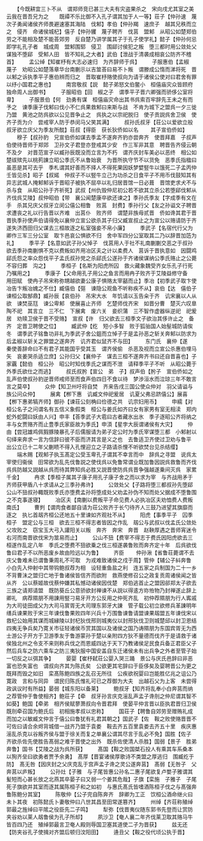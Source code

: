 <!-- { "loadSidebar": true } -->
　　【今既耕宜三卜不从　谓郑师竞已甚三大夫有灾盗果杀之　宋向戌尤其室之美云我在晋吾兄为之　　既禫不乐比御不入孔子谓其加于人一等】荘子【仲孙速　蔑次子勇闻诸侯齐师畏避速塞其海陆　伐邾】孝伯【仲孙羯　速庶子　越其兄秩而立之　侵齐　命诸侯城杞】僖子【仲孙貜　蔑子聘齐　伐莒　盟邾　从昭公如楚郑伯劳之不能相及楚不能荅郊劳　反自楚乃讲学属其子于孔子使学礼】懿子【仲孙何忌即学礼孔子者　城成周　盟邾围郓　侵卫　围郈讨侯犯之叛　堕三都时用公敛处父谋独不堕郈　受邾人田　皆不知礼之大者】武伯【泄战于清袭成相哀公防齐不稽首】
　　孟公绰【知崔杼有大志必速归　为齐辞师于呉】
　　子服惠伯【孟椒　蔑子　劝昭公如楚落章华台南蒯示以吉筮荅曰易不卜叛　谓滕成公惰而涕将死　晋以邾之诉执季平子惠伯辨而归之　晋取崔杼赂使叔向为请于诸侯公使对曰君舍有罪以纾小国君之惠也】
　　南宫敬叔【説　懿子弟怒文伯鳖小　桓僖庙灾众皆顾府独命周人出御书】
　　子服昭伯【回　椒之子　谓季平子晋六卿强而骄侈公室将卑】
　　子服景伯【何　劲勇有谋　桓僖庙灾命出其书呉索百牢辞先王未之有而予之　谏季康子伐邾曰伐小不仁呉果救邾曰来斯与战　不肯为城下之盟呉一夕三徙乃盟　黄池之防呉欲以公见晋争止之　呉执之以宗祀脱归　使子贡説呉舍卫侯　使齐子贡为介　尝戒宰人防于恭闵马父笑其满】
　　叔孙氏叔牙【荘公以爱欲立般叔牙欲立庆父为季友所酖】荘叔【得臣　获长狄侨如以名
　　其子宣伯侨如】
　　穆子【叔孙豹　兄宣伯侨如谋去季孟不遂奔齐豹亦尝奔齐　使晋拜嘉　子叔声伯使待晋师于郑郊　卫孙文子君登亦登戒其少安　作三军非其意　聘晋告齐侵云朝不及夕　对晋范宣子以臧孙辰既没而立言为不朽　谓齐庆封车美必以恶终　相公如楚祓殡先以桃茢諌立昭公季氏不从鲁始衰　为晋所执守节不以货免　恶季氏指楹曰虽恶是其可去乎　季札谓其好善而不择人不得死果因妖梦嬖竪牛以饿死二子孟丙仲壬皆见杀】昭子【叔婼　仲叔子不以竪牛立己为功杀之日食平子不用币伐鼓知其有异志武城人掩邾邾诉于晋昭子被执不屈卒以礼归居晋馆一日必葺　晋馆吏求犬不与杀与食　从昭公孙于齐祈死】武叔【州仇毁仲尼初公若不欲其立杀公若堕郈伐邾从齐伐呉艾陵】叔仲昭伯【带　襄公闻楚康卒欲还谏之】季孙氏季友【字成季有文在手　杀其兄庆父叔牙立闵公僖公相鲁　败莒　封费】季孙行父【友之孙谥文子聘晋求遭丧之礼以行告晋以齐难　出莒仆　败齐师　谓楚非族毋贰晋　侨如谗其君于晋晋执季孙使声伯请得免以襄仲立宣公欲杀其子归父臧宣叔止之为宣公以赂请防于齐遂失济西田归父谋去三桓故逐之私室强妾不帛小廉】
　　季武子【名宿代行父为卿作三军三分公室　取卞邑哀公惧欲不归　舍中军四分公室取其二乃以辞晋加笾为礼】
　　季平子【名意如武子孙父悼子　伐莒用人于社不礼南蒯蒯交恶之于叔孙欲去季孙南蒯惧不克以费叛如齐用冶区夫之计以柔费人　莒诉于晋执意如　因闘鸡郈氏怨之率众怨伐平子孟氏叔孙党之杀郈氏公遂孙于齐诸侯谋纳公季氏赂止之公薨不容归葬　沟之】
　　季桓子【名斯为阳虎所囚　救火藏象魏受齐女乐孔子行死乃嘱用之】
　　季康子【父命用孔子用公之鱼言而用冉子败齐于艾陵益修守备　用田赋　使冉子吊宋称弥甥越欲妻公康子惧赂太宰嚭而止】季冶【初季武子取卞使冶告卞叛冶媿之不仕】臧僖伯【彄　谏隐公观鱼不听称疾不从】哀伯【达　僖伯子谏桓公取郜鼎】臧孙辰【哀伯孙　吊宋大水　年饥请以玉告籴于齐　讥宋襄以人从欲　谏焚巫尫　谏公卑邾　使展喜止齐师　乞楚师伐齐宋　如晋分曹　楚灭六叹臯陶不祀　其言立　三不仁　下展禽　废六关　妾织蒲　三不智作虚器纵逆祀　祀爰居　劝赎卫侯于晋不受赂】　宣叔【许　归父欲去三桓季文子欲治其侈许止之　备齐　定晋卫聘使之位】
　　臧武仲【纥　短小多智　败于狐骀国人始髽城防请俟冬　谓季武子铭鲁功非礼为季武子舍公鉏而立悼子于是孟孙恶之斩关奔邾以防求为后孟椒以斩关之罪盟之遂奔齐　讥齐君似鼠齐不与田】
　　东门氏　襄仲【遂　秦使善辞命曰不有君子其能国乎受其玉　谓齐侯偷　杀恶及视而立宣公杀惠伯埋马矢　哀姜哭杀适立庶】公孙归父【襄仲子　谋去三桓不遂奔齐书曰还自晋喜也】子家覊【懿伯　桓公孙　昭公时知伐季氏之谋而不泄　请释季平子不听　从昭公薨于外季氏欲仕之而逃】
　　叔氏叔肹【宣公　弟　子】叔声伯【肹子　宣伯侨如之乱声伯使叔孙豹逆晋师戒师至而食声伯四日不食以待　梦渉洹水而泣琼三年不敢言言之莫卒】
　　众仲【知卫州吁将自焚　齐来告戌三国公使众仲对　羽父请谥与族公问众仲】
　　展禽【栁下惠　讥臧文仲祀爰居　讥夏父弗忌跻僖公】展喜【栁下惠弟犒齐师】御孙【谏荘公刻桷曰俭德之共　讥宗妇用币】
　　申繻【对桓公名子之问谓名有五信义象假类　桓公与姜氏如齐曰女有家男有室无相渎　郑内蛇外蛇闘曰妖由人兴】申丰【荅季武子大雹曰古者藏氷出氷　季子逐昭公齐将纳之丰与女贾赂齐而止豊季氏家臣故为季氏】申湏【星孛大辰谓诸侯有大灾】
　　仲由【尝冠雄鸡佩猳豚陵暴孔子后儒服请为弟子定公时为季氏宰谋堕三都　小邾射以句绎来奔求一言为信辞曰彼不臣而济其言是义之也　去鲁适卫齐使过卫劝与鲁平　出公立已十二年父蒯瞆不得入孔悝迎立之子路请杀悝不听欲焚台见杀结缨】
　　端木赐【观邾子执玉髙定公受玉卑孔子谓其不幸言而中　辞呉之寻盟　说呉太宰使归衞侯　田常欲为乱先伐鲁説之使伐呉以免鲁常谓业既加鲁因説呉救鲁而齐伐呉呉防越又説越从呉而待其弊知呉必胜又説晋使防呉呉晋争强越遂乗间灭呉　家累千金】
　　冉求【季桓子属其子康子用孔子康子舍之而以求为宰　与齐战用矛于齐师获甲盾八十求请从之三季孙弗许】
　　公敛处父【子路将堕三都叔孙先堕郈公山不狃叔孙輙既败季氏亦堕费孟孙将堕成处父劝孟孙伪不知而处父据成不堕鲁围之不克事遂寝】
　　冶区夫【南蒯以费叛平子命见费人必执冶区夫劝恤费人费叛南氏】
　　曹刿【谓肉食者鄙自请为荘公败齐于长勺待齐人三鼓乃进望其旗靡而逐之　执匕首刼齐桓公还地五十里谏如齐观社不从】
　　阳虎【事季平子　囚季桓子　盟定公与三桓　欲去三桓不得志者皆因之作乱　刼公与武叔以伐孟氏公敛处父攻败之　窃宝玉大弓入讙阳关以叛　奔齐　奔宋　奔晋　赵鞅厚遇之晋师宵迷令右河而南晋欲伐宋为筮易而止】
　　公山不狃【费宰不得志于费氏因阳虎欲去三桓遂作乱定八年　季氏之堕费不狃欲乗之伐三桓遂袭鲁败而奔齐定十年　后呉欲伐鲁曰君子不以所恶废乡故由险远以为鲁】
　　齐臣
　　仲孙湫【省鲁荘薨谓不去庆父鲁难未已谓鲁秉周礼不可取　为戎难致诸侯之戍于周】管仲【辅公子紏奔鲁　小白先入仲射中其带钩鲍叔荐为相　设轻重鱼盐之利　连五家之兵制国为二十一乡　不背曹沬之盟归亡地于鲁诸侯皆信齐而欲附　救燕使修召公之政复贡周诸侯闻之皆从齐　公以蔡姬故伐蔡仲嫌其私憾动诸侯因伐楚　郑伯逃首止之盟因郤郑太子欲去三族之请郑请盟　既防葵丘公意骄欲封禅谏不从説以得逺方珎恠物乃封禅遂止辞上卿礼　病荐隰朋不用諌用竪刁易牙开方公反用之仲死齐乱　初仲荐隰朋为行人寗戚为大司徒田成父为大司马賔胥无大司理东郭牙大諌　管子载公初立欲修兵革諌明年缮兵谏果败于宋三年谏伐鲁果败四年兴兵十万围鲁谏鲁请盟谏果刼盟五年谏伐宋以救杞公始用其谋而城縁陵以封杞狄伐邢则城夷仪以封邢狄伐卫则城楚邱以封卫恩结四夷无争兵矣乃寛关市征轻诸侯币赏其国以及诸侯之国乃诪隰朋为东国宾胥无为西士游公子开方于卫游季友于鲁游蒙孙于楚以亲附四方狄不量德而伐齐于是请救于诸侯独北州之令支不来则称兵伐之而恩威四达于天下乃教诸侯足民食兵备正君臣父子然后兵车之防六乘车之防三夷狄服中国安盖自东迁诸侯未有出兵争之外者至管子始一切反之以弭其争】
　　晏婴【崔杼弑荘公婴入哭三踊　景公与庆氏邑辞曰非恶富也恐失富也　谓叔向齐其为陈氏矣　公欲更其宅辞曰于臣侈矣及婴聘晋公为更之既拜而毁之如旧　栾髙陈鲍四族之乱召无所往　公疾欲祝婴曰岂能胜亿兆之诅公乃寛政　言和与同异　谓民归陈氏惟礼可已之荐御为大夫　出越石父为上客　未尝得政讽议时有所益】晏弱【城东阳以备莱】
　　鲍叔牙【知齐将乱奉小白奔莒而纳之荐管仲于鲁使相齐】鲍荘子【牵　叔牙孙言庆克滛乱声孟子谗刖之仲尼谓其智不如葵】鲍国【牵弟　相齐侯赋蓼萧叔向令晋君拜　使晏平仲言晋以臣执君晋归卫侯　既刖牵召国为鲍氏后　初相施孝叔以忠称】
　　国荘子【聘鲁自郊劳至赠贿礼成而加之以敏臧文仲言于僖公曰鲁犹有礼君其朝之】国武子【佐　鞍之败使赂晋晋不可佐曰请合余烬背城借一战齐乃盟于袁娄　鞍去齐五百里袁娄去齐五十里　疾庆惠滛乱杀克以谷叛齐侯与盟于徐关而复之单襄公谓其尽言于乱必不免】国胜【佐子　齐欲杀佐先使胜告髙弱之难于晋使之出外　既杀佐使清人杀胜】国弱【景子　胜弟　奔鲁】国书【艾陵之战为呉所获】
　　髙国【鞍之败国桀石投人有乘其车系桑本以狥齐垒曰欲勇者贾予余勇】　髙厚【晋宴诸侯厚歌诗不类盟之厚逃归　围臧纥于防】　髙无咎【因庆封之父庆克乱于宫声孟子谗之灵公遂奔莒】　髙弱【无咎子　父奔莒以庐叛】
　　公孙灶【子雅　与子尾皆惠公孙名二惠子尾欲复卢嫳子雅谓其髪短而心甚长放之北燕其卒晏子曰又弱一个姜其危哉】子旗【栾施　子雅子　子尾死子旗欲并其室而逐其属陈桓子和之如初　与惠氏髙氏皆嗜酒陈桓子伐之与髙强奔鲁陈鲍分其室】
　　陈敬仲【公子完自陈奔齐　辞卿为工正　饮桓公酒命继火曰未卜其夜　初陈懿氏卜妻敬仲曰八世其昌至田常遂篡齐】
　　州绰【齐荘称殖绰郭最之旌绰曰平隂之役臣先二子鸣】
　　犁弥【伐晋夷仪随东郭书先登而让赏防夹谷劝以莱人刼鲁侯为孔子所却】
　　夙沙卫【奄人襄二年齐伐莱卫取其赂马牛皆百四乃还　殖绰郭最言卫奄人殿则辱国卫塞其道使二子为晋获】
　　兹无还【防夹谷孔子使揖对齐盟后顿归汶阳田】
　　逄丑父【鞍之役代顷公执于晋】
